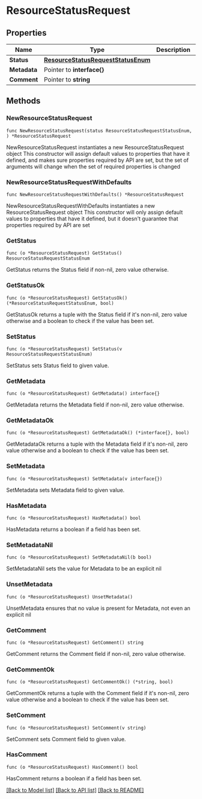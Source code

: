 # ResourceStatusRequest

## Properties

Name | Type | Description | Notes
------------ | ------------- | ------------- | -------------
**Status** | [**ResourceStatusRequestStatusEnum**](ResourceStatusRequestStatusEnum.md) |  | 
**Metadata** | Pointer to **interface{}** |  | [optional] 
**Comment** | Pointer to **string** |  | [optional] 

## Methods

### NewResourceStatusRequest

`func NewResourceStatusRequest(status ResourceStatusRequestStatusEnum, ) *ResourceStatusRequest`

NewResourceStatusRequest instantiates a new ResourceStatusRequest object
This constructor will assign default values to properties that have it defined,
and makes sure properties required by API are set, but the set of arguments
will change when the set of required properties is changed

### NewResourceStatusRequestWithDefaults

`func NewResourceStatusRequestWithDefaults() *ResourceStatusRequest`

NewResourceStatusRequestWithDefaults instantiates a new ResourceStatusRequest object
This constructor will only assign default values to properties that have it defined,
but it doesn't guarantee that properties required by API are set

### GetStatus

`func (o *ResourceStatusRequest) GetStatus() ResourceStatusRequestStatusEnum`

GetStatus returns the Status field if non-nil, zero value otherwise.

### GetStatusOk

`func (o *ResourceStatusRequest) GetStatusOk() (*ResourceStatusRequestStatusEnum, bool)`

GetStatusOk returns a tuple with the Status field if it's non-nil, zero value otherwise
and a boolean to check if the value has been set.

### SetStatus

`func (o *ResourceStatusRequest) SetStatus(v ResourceStatusRequestStatusEnum)`

SetStatus sets Status field to given value.


### GetMetadata

`func (o *ResourceStatusRequest) GetMetadata() interface{}`

GetMetadata returns the Metadata field if non-nil, zero value otherwise.

### GetMetadataOk

`func (o *ResourceStatusRequest) GetMetadataOk() (*interface{}, bool)`

GetMetadataOk returns a tuple with the Metadata field if it's non-nil, zero value otherwise
and a boolean to check if the value has been set.

### SetMetadata

`func (o *ResourceStatusRequest) SetMetadata(v interface{})`

SetMetadata sets Metadata field to given value.

### HasMetadata

`func (o *ResourceStatusRequest) HasMetadata() bool`

HasMetadata returns a boolean if a field has been set.

### SetMetadataNil

`func (o *ResourceStatusRequest) SetMetadataNil(b bool)`

 SetMetadataNil sets the value for Metadata to be an explicit nil

### UnsetMetadata
`func (o *ResourceStatusRequest) UnsetMetadata()`

UnsetMetadata ensures that no value is present for Metadata, not even an explicit nil
### GetComment

`func (o *ResourceStatusRequest) GetComment() string`

GetComment returns the Comment field if non-nil, zero value otherwise.

### GetCommentOk

`func (o *ResourceStatusRequest) GetCommentOk() (*string, bool)`

GetCommentOk returns a tuple with the Comment field if it's non-nil, zero value otherwise
and a boolean to check if the value has been set.

### SetComment

`func (o *ResourceStatusRequest) SetComment(v string)`

SetComment sets Comment field to given value.

### HasComment

`func (o *ResourceStatusRequest) HasComment() bool`

HasComment returns a boolean if a field has been set.


[[Back to Model list]](../README.md#documentation-for-models) [[Back to API list]](../README.md#documentation-for-api-endpoints) [[Back to README]](../README.md)


